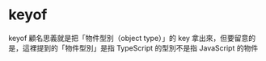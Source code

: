 # keyof

keyof 顧名思義就是把「物件型別（object type）」的 key 拿出來，但要留意的是，這裡提到的「物件型別」是指 TypeScript 的型別不是指 JavaScript 的物件


